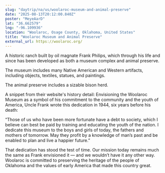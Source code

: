 ```yaml
---
slug: "daytrip/na/us/woolaroc-museum-and-animal-preserve"
date: "2025-08-13T20:12:00.840Z"
poster: "MeyeAarD"
lat: "36.662579"
lng: "-96.109936"
location: "Woolaroc, Osage County, Oklahoma, United States"
title: "Woolaroc Museum and Animal Preserve"
external_url: https://woolaroc.org/
---
```

A historic ranch built by oil magnate Frank Philips, which through his life and since has been developed as both a museum complex and animal preserve.

The museum includes many Native American and Western artifacts, including objects, textiles, statues, and paintings.

The animal preserve includes a sizable bison herd.

A snippet from their website's history detail:
Envisioning the Woolaroc Museum as a symbol of his commitment to the community and the youth of America, Uncle Frank wrote this dedication in 1944, six years before his death:

“Those of us who have been more fortunate have a debt to society, which I believe can best be paid by training and educating the youth of the nation. I dedicate this museum to the boys and girls of today, the fathers and mothers of tomorrow. May they profit by a knowledge of man’s past and be enabled to plan and live a happier future.”

That dedication has stood the test of time. Our mission today remains much the same as Frank envisioned it — and we wouldn’t have it any other way. Woolaroc is committed to preserving the heritage of the people of Oklahoma and the values of early America that made this country great.